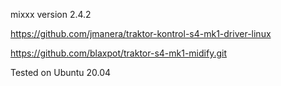 mixxx version 2.4.2 

https://github.com/jmanera/traktor-kontrol-s4-mk1-driver-linux

https://github.com/blaxpot/traktor-s4-mk1-midify.git


Tested on Ubuntu 20.04
